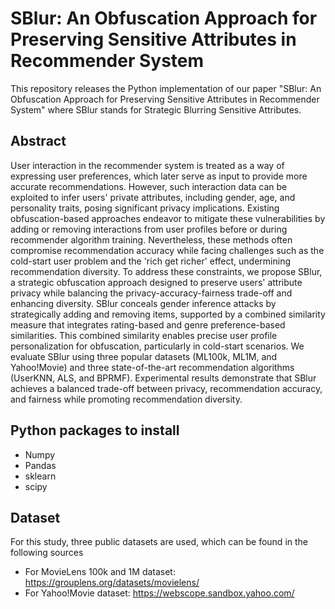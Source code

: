 # SBlur: An Obfuscation Approach for Preserving Sensitive Attributes in Recommender System
This repository releases the Python implementation of our paper "SBlur: An Obfuscation Approach for Preserving Sensitive Attributes in Recommender System" where SBlur stands for Strategic Blurring Sensitive Attributes.

## Abstract
User interaction in the recommender system is treated as a way of expressing user preferences, which later serve as input to provide more accurate recommendations. However, such interaction data can be exploited to infer users' private attributes, including gender, age, and personality traits, posing significant privacy implications. Existing obfuscation-based approaches endeavor to mitigate these vulnerabilities by adding or removing interactions from user profiles before or during recommender algorithm training. Nevertheless, these methods often compromise recommendation accuracy while facing challenges such as the cold-start user problem and the 'rich get richer' effect, undermining recommendation diversity. To address these constraints, we propose SBlur, a strategic obfuscation approach designed to preserve users' attribute privacy while balancing the privacy-accuracy-fairness trade-off and enhancing diversity. SBlur conceals gender inference attacks by strategically adding and removing items, supported by a combined similarity measure that integrates rating-based and genre preference-based similarities. This combined similarity enables precise user profile personalization for obfuscation, particularly in cold-start scenarios. We evaluate SBlur using three popular datasets (ML100k, ML1M, and Yahoo!Movie) and three state-of-the-art recommendation algorithms (UserKNN, ALS, and BPRMF). Experimental results demonstrate that SBlur achieves a balanced trade-off between privacy, recommendation accuracy, and fairness while promoting recommendation diversity.

## Python packages to install
* Numpy
* Pandas
* sklearn
* scipy
## Dataset
For this study, three public datasets are used, which can be found in the following sources
* For MovieLens 100k and 1M dataset: https://grouplens.org/datasets/movielens/
* For Yahoo!Movie dataset: https://webscope.sandbox.yahoo.com/
